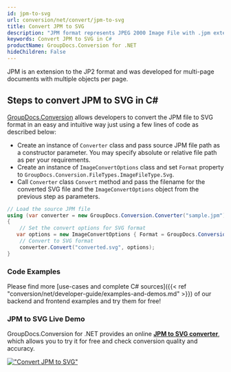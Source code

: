 ```yaml
---
id: jpm-to-svg
url: conversion/net/convert/jpm-to-svg
title: Convert JPM to SVG
description: "JPM format represents JPEG 2000 Image File with .jpm extension. Learn how to convert JPM to SVG file programmatically in C# language using GroupDocs.Conversion for .NET library."
keywords: Convert JPM to SVG in C#
productName: GroupDocs.Conversion for .NET
hideChildren: False
---
```


JPM is an extension to the JP2 format and was developed for multi-page documents with multiple objects per page.

## Steps to convert JPM to SVG in C#

[GroupDocs.Conversion](https://products.groupdocs.com/conversion/net) allows developers to convert the JPM file to SVG format in an easy and intuitive way just using a few lines of code as described below:

* Create an instance of `Converter` class and pass source JPM file path as a constructor parameter. You may specify absolute or relative file path as per your requirements. 
* Create an instance of `ImageConvertOptions` class and set `Format` property to `GroupDocs.Conversion.FileTypes.ImageFileType.Svg`.
* Call `Converter` class `Convert` method and pass the filename for the converted SVG file and the `ImageConvertOptions` object from the previous step as parameters.

```csharp
// Load the source JPM file
using (var converter = new GroupDocs.Conversion.Converter("sample.jpm"))
{
    // Set the convert options for SVG format
   var options = new ImageConvertOptions { Format = GroupDocs.Conversion.FileTypes.ImageFileType.Svg };
    // Convert to SVG format
    converter.Convert("converted.svg", options);
}
```

### Code Examples

Please find more [use-cases and complete C# sources]({{< ref "conversion/net/developer-guide/examples-and-demos.md" >}}) of our backend and frontend examples and try them for free!

### JPM to SVG Live Demo

GroupDocs.Conversion for .NET provides an online [**JPM to SVG converter**](https://products.groupdocs.app/conversion/jpm-to-svg), which allows you to try it for free and check conversion quality and accuracy.

[!["Convert JPM to SVG"](conversion/net/images/convert-to-svg/convert-jpm-to-svg.png)](https://products.groupdocs.app/conversion/jpm-to-svg)